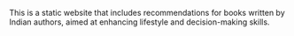 This is a static website that includes recommendations for books written by Indian authors, aimed at enhancing lifestyle and decision-making skills.

